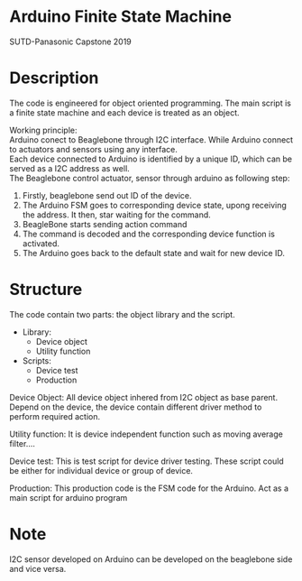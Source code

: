
# Arduino Finite State Machine 
 SUTD-Panasonic Capstone 2019 
# Description
The code is engineered for object oriented programming. The main script is a finite state machine and each device is treated as an object.

Working principle:   
Arduino conect to Beaglebone through I2C interface. While Arduino connect to actuators and sensors using any interface.      
Each device connected to Arduino is identified by a unique ID, which can be served as a I2C address as well.  
The Beaglebone control actuator, sensor through arduino as following step:
   
1. Firstly, beaglebone send out ID of the device.   
2. The Arduino FSM goes to corresponding device state, upong receiving the address. It then, star waiting for the command.
3. BeagleBone starts sending action command  
4. The command is decoded and the corresponding device function is activated.
5. The Arduino goes back to the default state and wait for new device ID.

   
# Structure

The code contain two parts: the object library and the script.    

* Library: 
    * Device object
    * Utility function
* Scripts:
    * Device test
    * Production    
   

Device Object: All device object inhered from I2C object as base parent. Depend on the device, the device contain different driver method to perform required action.   

Utility function: It is device independent function such as moving average filter....  
  
Device test: This is test script for device driver testing. These script could be either for individual device or group of device.   

Production: This production code is the FSM code for the Arduino. Act as a main script for arduino program


# Note
I2C sensor developed on Arduino can be developed on the beaglebone side and vice versa.

